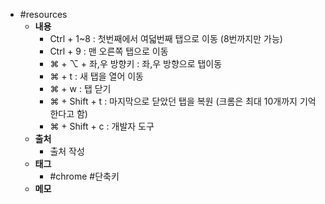 - #resources
	- **내용**
		- Ctrl + 1~8 : 첫번째에서 여덟번째 탭으로 이동 (8번까지만 가능)
		- Ctrl + 9 : 맨 오른쪽 탭으로 이동
		- ⌘ + ⌥ + 좌,우 방향키 : 좌,우 방향으로 탭이동
		- ⌘ + t : 새 탭을 열어 이동
		- ⌘ + w : 탭 닫기
		- ⌘ + Shift + t : 마지막으로 닫았던 탭을 복원 (크롬은 최대 10개까지 기억한다고 함)
		- ⌘ + Shift + c : 개발자 도구
	- **출처**
		- 출처 작성
	- **태그**
		- #chrome #단축키
	- **메모**